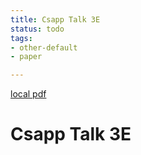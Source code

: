 ```yaml
---
title: Csapp Talk 3E
status: todo
tags:
- other-default
- paper

---
```


[local pdf](../../../pdfs/csapp-talk-3e.pdf)

# Csapp Talk 3E
